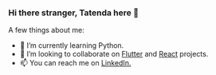 ### Hi there stranger, Tatenda here 👋

A few things about me:

- 🌱 I’m currently learning Python.
- 👯 I’m looking to collaborate on <a href="https://flutter.dev/">Flutter</a> and <a href="https://react.dev/">React<a/> projects.
- 📫 You can reach me on <a href="https://www.linkedin.com/in/tatendausuwana/">LinkedIn.</a>

